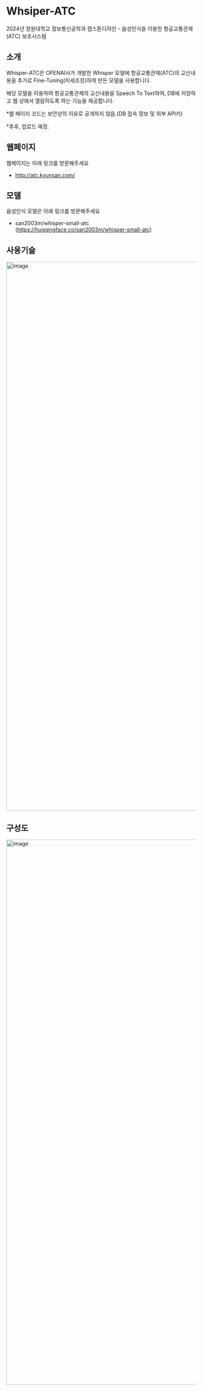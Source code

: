 # Whsiper-ATC
2024년 창원대학교 정보통신공학과 캡스톤디자인 - 음성인식을 이용한 항공교통관제(ATC) 보조시스템

## 소개
Whisper-ATC은 OPENAI사가 개발한 Whisper 모델에 항공교통관제(ATC)의 교신내용을 추가로 Fine-Tuning(미세조정)하여 만든 모델을 사용합니다.

해당 모델을 이용하여 항공교통관제의 교신내용을 Speech To Text하여, DB에 저장하고 웹 상에서 열람하도록 하는 기능을 제공합니다.

*웹 페이지 코드는 보안상의 이유로 공개하지 않음.(DB 접속 정보 및 외부 API키) 

*추후, 업로드 예정.

## 웹페이지
웹페이지는 아래 링크를 방문해주세요
* http://atc.kyunsan.com/

## 모델
음성인식 모델은 아래 링크를 방문해주세요
* san2003m/whisper-small-atc
(https://huggingface.co/san2003m/whisper-small-atc)

## 사용기술
<img width="1453" alt="image" src="https://github.com/san2003m/Whsiper-ATC/assets/12150769/5d0c606e-ff61-4c4e-b3ea-b9e1da89c9e0">

## 구성도
<img width="1443" alt="image" src="https://github.com/san2003m/Whsiper-ATC/assets/12150769/59feeae6-7c01-4b43-b805-5ee20aac5f4e">
